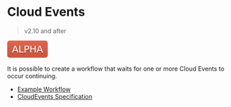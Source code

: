 # Cloud Events

> v2.10 and after

![alpha](assets/alpha.svg)

It is possible to create a workflow that waits for one or more Cloud Events to occur continuing. 

* [Example Workflow](../examples/events.yaml)
* [CloudEvents Specification](https://github.com/cloudevents/spec)